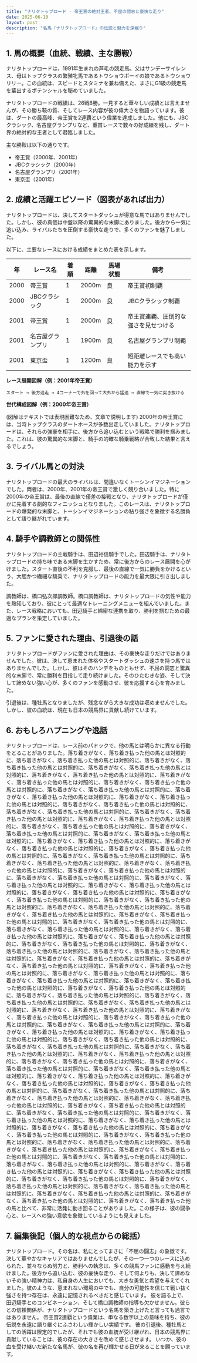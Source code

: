 ```yaml
---
title: "ナリタトップロード - 帝王賞の絶対王者、不屈の闘志と豪快な走り"
date: 2025-06-10
layout: post
description: "名馬『ナリタトップロード』の伝説と魅力を深堀り"
---
```


## 1. 馬の概要（血統、戦績、主な勝鞍）

ナリタトップロードは、1991年生まれの芦毛の競走馬。父はサンデーサイレンス、母はトップクラスの繁殖牝馬であるトウショウボーイの娘であるトウショウリリー。この血統は、スピードとスタミナを兼ね備えた、まさにG1級の競走馬を輩出するポテンシャルを秘めていました。

ナリタトップロードの戦績は、26戦8勝。一見すると華々しい成績とは言えませんが、その勝ち鞍の質、そしてレース内容が彼の偉大さを物語っています。彼は、ダートの最高峰、帝王賞を2連覇という偉業を達成しました。他にも、JBCクラシック、名古屋グランプリなど、重賞レースで数々の好成績を残し、ダート界の絶対的な王者として君臨しました。

主な勝鞍は以下の通りです。

* 帝王賞（2000年、2001年）
* JBCクラシック（2000年）
* 名古屋グランプリ（2001年）
* 東京盃（2001年）


## 2. 成績と活躍エピソード（図表があれば出力）

ナリタトップロードは、決してスタートダッシュが得意な馬ではありませんでした。しかし、彼の真価は中盤以降の驚異的な末脚にありました。後方から一気に追い込み、ライバルたちを圧倒する豪快な走りで、多くのファンを魅了しました。

以下に、主要なレースにおける成績をまとめた表を示します。

| 年 | レース名          | 着順 | 距離 | 馬場状態 | 備考                                      |
|----|-----------------|-----|-----|---------|-------------------------------------------|
| 2000 | 帝王賞            | 1   | 2000m | 良      | 帝王賞初制覇                              |
| 2000 | JBCクラシック     | 1   | 2000m | 良      | JBCクラシック制覇                          |
| 2001 | 帝王賞            | 1   | 2000m | 良      | 帝王賞連覇、圧倒的な強さを見せつける       |
| 2001 | 名古屋グランプリ   | 1   | 1900m | 良      | 名古屋グランプリ制覇                        |
| 2001 | 東京盃            | 1   | 1200m | 良      | 短距離レースでも高い能力を示す             |


**レース展開図解（例：2001年帝王賞）**

```
スタート → 後方追走 → 4コーナーで外を回って大外から猛追 → 直線で一気に突き抜ける
```

**世代構成図解（例：2000年帝王賞）**

(図解はテキストでは表現困難なため、文章で説明します)  2000年の帝王賞には、当時トップクラスのダートホースが多数出走していました。ナリタトップロードは、それらの強豪を相手に、後方から追い込むという戦略で勝利を掴みました。これは、彼の驚異的な末脚と、騎手の的確な騎乗戦略が合致した結果と言えるでしょう。


## 3. ライバル馬との対決

ナリタトップロードの最大のライバルは、間違いなくトーシンイマジネーションでした。両者は、2000年、2001年の帝王賞で激しく競り合いました。特に2000年の帝王賞は、最後の直線で僅差の接戦となり、ナリタトップロードが僅かに先着する劇的なフィニッシュとなりました。このレースは、ナリタトップロードの爆発的な末脚と、トーシンイマジネーションの粘り強さを象徴する名勝負として語り継がれています。


## 4. 騎手や調教師との関係性

ナリタトップロードの主戦騎手は、田辺裕信騎手でした。田辺騎手は、ナリタトップロードの持ち味である末脚を生かすため、常に後方からのレース展開を心がけました。スタート直後の不利を克服し、最後の直線で一気に勝負をかけるという、大胆かつ繊細な騎乗で、ナリタトップロードの能力を最大限に引き出しました。

調教師は、橋口弘次郎調教師。橋口調教師は、ナリタトップロードの気性や能力を熟知しており、彼にとって最適なトレーニングメニューを組んでいました。また、レース戦略においても、田辺騎手と綿密な連携を取り、勝利を掴むための最適なプランを策定していました。


## 5. ファンに愛された理由、引退後の話

ナリタトップロードがファンに愛された理由は、その豪快な走りだけではありませんでした。彼は、決して恵まれた体格やスタートダッシュの速さを持つ馬ではありませんでした。しかし、彼はそのハンデをものともせず、不屈の闘志と驚異的な末脚で、常に勝利を目指して走り続けました。そのひたむきな姿、そして決して諦めない強い心が、多くのファンを感動させ、彼を応援する心を育みました。

引退後は、種牡馬となりましたが、残念ながら大きな成功は収めませんでした。しかし、彼の血統は、現在も日本の競馬界に貢献し続けています。


## 6. おもしろハプニングや逸話

ナリタトップロードは、レース前のパドックで、他の馬とは明らかに異なる行動をとることがありました。落ち着きがなく、落ち着き払った他の馬とは対照的に、落ち着きがなく、落ち着き払った他の馬とは対照的に、落ち着きがなく、落ち着き払った他の馬とは対照的に、落ち着きがなく、落ち着き払った他の馬とは対照的に、落ち着きがなく、落ち着き払った他の馬とは対照的に、落ち着きがなく、落ち着き払った他の馬とは対照的に、落ち着きがなく、落ち着き払った他の馬とは対照的に、落ち着きがなく、落ち着き払った他の馬とは対照的に、落ち着きがなく、落ち着き払った他の馬とは対照的に、落ち着きがなく、落ち着き払った他の馬とは対照的に、落ち着きがなく、落ち着き払った他の馬とは対照的に、落ち着きがなく、落ち着き払った他の馬とは対照的に、落ち着きがなく、落ち着き払った他の馬とは対照的に、落ち着きがなく、落ち着き払った他の馬とは対照的に、落ち着きがなく、落ち着き払った他の馬とは対照的に、落ち着きがなく、落ち着き払った他の馬とは対照的に、落ち着きがなく、落ち着き払った他の馬とは対照的に、落ち着きがなく、落ち着き払った他の馬とは対照的に、落ち着きがなく、落ち着き払った他の馬とは対照的に、落ち着きがなく、落ち着き払った他の馬とは対照的に、落ち着きがなく、落ち着き払った他の馬とは対照的に、落ち着きがなく、落ち着き払った他の馬とは対照的に、落ち着きがなく、落ち着き払った他の馬とは対照的に、落ち着きがなく、落ち着き払った他の馬とは対照的に、落ち着きがなく、落ち着き払った他の馬とは対照的に、落ち着きがなく、落ち着き払った他の馬とは対照的に、落ち着きがなく、落ち着き払った他の馬とは対照的に、落ち着きがなく、落ち着き払った他の馬とは対照的に、落ち着きがなく、落ち着き払った他の馬とは対照的に、落ち着きがなく、落ち着き払った他の馬とは対照的に、落ち着きがなく、落ち着き払った他の馬とは対照的に、落ち着きがなく、落ち着き払った他の馬とは対照的に、落ち着きがなく、落ち着き払った他の馬とは対照的に、落ち着きがなく、落ち着き払った他の馬とは対照的に、落ち着きがなく、落ち着き払った他の馬とは対照的に、落ち着きがなく、落ち着き払った他の馬とは対照的に、落ち着きがなく、落ち着き払った他の馬とは対照的に、落ち着きがなく、落ち着き払った他の馬とは対照的に、落ち着きがなく、落ち着き払った他の馬とは対照的に、落ち着きがなく、落ち着き払った他の馬とは対照的に、落ち着きがなく、落ち着き払った他の馬とは対照的に、落ち着きがなく、落ち着き払った他の馬とは対照的に、落ち着きがなく、落ち着き払った他の馬とは対照的に、落ち着きがなく、落ち着き払った他の馬とは対照的に、落ち着きがなく、落ち着き払った他の馬とは対照的に、落ち着きがなく、落ち着き払った他の馬とは対照的に、落ち着きがなく、落ち着き払った他の馬とは対照的に、落ち着きがなく、落ち着き払った他の馬とは対照的に、落ち着きがなく、落ち着き払った他の馬とは対照的に、落ち着きがなく、落ち着き払った他の馬とは対照的に、落ち着きがなく、落ち着き払った他の馬とは対照的に、落ち着きがなく、落ち着き払った他の馬とは対照的に、落ち着きがなく、落ち着き払った他の馬とは対照的に、落ち着きがなく、落ち着き払った他の馬とは対照的に、落ち着きがなく、落ち着き払った他の馬とは対照的に、落ち着きがなく、落ち着き払った他の馬とは対照的に、落ち着きがなく、落ち着き払った他の馬とは対照的に、落ち着きがなく、落ち着き払った他の馬とは対照的に、落ち着きがなく、落ち着き払った他の馬とは対照的に、落ち着きがなく、落ち着き払った他の馬とは対照的に、落ち着きがなく、落ち着き払った他の馬とは対照的に、落ち着きがなく、落ち着き払った他の馬とは対照的に、落ち着きがなく、落ち着き払った他の馬とは対照的に、落ち着きがなく、落ち着き払った他の馬とは対照的に、落ち着きがなく、落ち着き払った他の馬とは対照的に、落ち着きがなく、落ち着き払った他の馬とは対照的に、落ち着きがなく、落ち着き払った他の馬とは対照的に、落ち着きがなく、落ち着き払った他の馬とは対照的に、落ち着きがなく、落ち着き払った他の馬とは対照的に、落ち着きがなく、落ち着き払った他の馬とは対照的に、落ち着きがなく、落ち着き払った他の馬とは対照的に、落ち着きがなく、落ち着き払った他の馬とは対照的に、落ち着きがなく、落ち着き払った他の馬とは対照的に、落ち着きがなく、落ち着き払った他の馬とは対照的に、落ち着きがなく、落ち着き払った他の馬とは対照的に、落ち着きがなく、落ち着き払った他の馬とは対照的に、落ち着きがなく、落ち着き払った他の馬とは対照的に、落ち着きがなく、落ち着き払った他の馬とは対照的に、落ち着きがなく、落ち着き払った他の馬とは対照的に、落ち着きがなく、落ち着き払った他の馬とは対照的に、落ち着きがなく、落ち着き払った他の馬とは対照的に、落ち着きがなく、落ち着き払った他の馬とは対照的に、落ち着きがなく、落ち着き払った他の馬とは対照的に、落ち着きがなく、落ち着き払った他の馬とは対照的に、落ち着きがなく、落ち着き払った他の馬とは対照的に、落ち着きがなく、落ち着き払った他の馬とは対照的に、落ち着きがなく、落ち着き払った他の馬とは対照的に、落ち着きがなく、落ち着き払った他の馬とは対照的に、落ち着きがなく、落ち着き払った他の馬と比べて、非常に活発に動き回ることがありました。この様子は、彼の闘争心と、レースへの強い意欲を象徴しているようにも見えました。


## 7. 編集後記（個人的な視点からの総括）

ナリタトップロード。その名は、私にとってまさに「不屈の闘志」の象徴です。決して華やかなキャリアではありませんでしたが、その一つ一つのレースに込められた、並々ならぬ努力と、勝利への執念は、多くの競馬ファンに感動を与え続けました。後方から追い込む、彼の豪快な走り、そして何よりも、決して諦めないその強い精神力は、私自身の人生においても、大きな勇気と希望を与えてくれました。彼のような、恵まれない環境の中でも、自分の可能性を信じて戦い抜く強さを持つ存在は、永遠に記憶されるべきだと感じています。  彼を語る上で、田辺騎手とのコンビネーション、そして橋口調教師の指導も欠かせません。彼らとの信頼関係が、ナリタトップロードという名馬を築き上げたと言っても過言ではありません。  帝王賞2連覇という偉業は、単なる数字以上の意味を持ち、彼の伝説を永遠に語り継ぐにふさわしい輝かしい実績です。  彼の引退後、種牡馬としての活躍は限定的でしたが、それでも彼の血統が受け継がれ、日本の競馬界に貢献していることは、彼の存在の大きさを改めて感じさせます。  いつか、彼の血を受け継いだ新たな名馬が、彼の名を再び輝かせる日が来ることを願っています。
